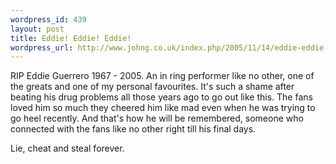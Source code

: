 ```yaml
--- 
wordpress_id: 439
layout: post
title: Eddie! Eddie! Eddie!
wordpress_url: http://www.johng.co.uk/index.php/2005/11/14/eddie-eddie-eddie/
---
```

RIP Eddie Guerrero 1967 - 2005. An in ring performer like no other, one of the greats and one of my personal favourites. It's such a shame after beating his drug problems all those years ago to go out like this. The fans loved him so much they cheered him like mad even when he was trying to go heel recently. And that's how he will be remembered, someone who connected with the fans like no other right till his final days.

Lie, cheat and steal forever.
